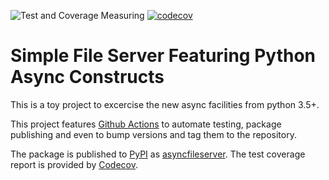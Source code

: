 ![Test and Coverage Measuring](https://github.com/tarc/asyncfileserver/workflows/Test%20and%20Coverage%20Measuring/badge.svg?branch=feature/RemoveQueueFromClient) [![codecov](https://codecov.io/gh/tarc/asyncfileserver/branch/feature/RemoveQueueFromClient/graph/badge.svg)](https://codecov.io/gh/tarc/asyncfileserver)

# Simple File Server Featuring Python Async Constructs

This is a toy project to excercise the new async facilities from python 3.5+.

This project features [Github Actions](https://github.com/features/actions)
to automate testing, package publishing and even to bump versions and tag
them to the repository.

The package is published to [PyPI](https://pypi.org/) as
[asyncfileserver](https://pypi.org/project/asyncfileserver/). The test
coverage report is provided by [Codecov](https://codecov.io/).